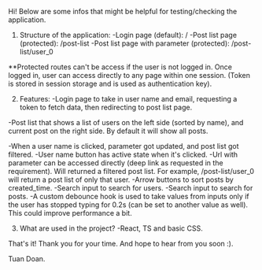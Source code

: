 Hi! Below are some infos that might be helpful for testing/checking the application.

1. Structure of the application:
-Login page (default): /
-Post list page (protected): /post-list
-Post list page with parameter (protected): /post-list/user_0

**Protected routes can't be access if the user is not logged in. Once logged in, user can access directly to any page within one session. (Token is stored in session storage and is used as authentication key).

2. Features:
-Login page to take in user name and email, requesting a token to fetch data, then redirecting to post list page.

-Post list that shows a list of users on the left side (sorted by name), and current post on the right side. By default it will show all posts.

-When a user name is clicked, parameter got updated, and post list got filtered.
-User name button has active state when it's clicked.
-Url with parameter can be accessed directly (deep link as requested in the requirement). Will returned a filtered post list. For example, /post-list/user_0 will return a post list of only that user.
-Arrow buttons to sort posts by created_time.
-Search input to search for users.
-Search input to search for posts.
-A custom debounce hook is used to take values from inputs only if the user has stopped typing for 0.2s (can be set to another value as well). This could improve performance a bit.

3. What are used in the project?
-React, TS and basic CSS.

That's it! Thank you for your time. And hope to hear from you soon :).

Tuan Doan.
